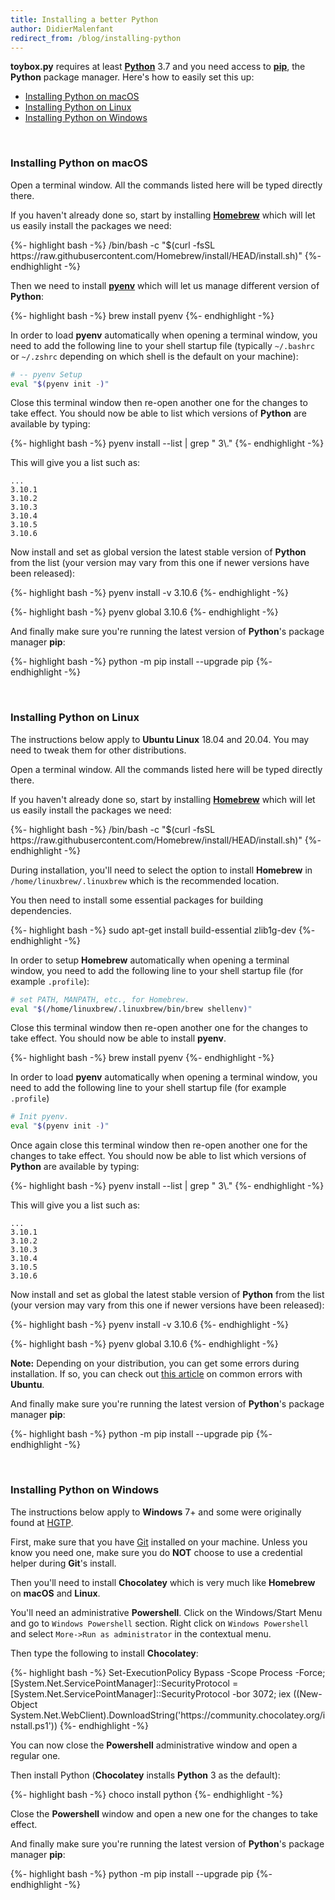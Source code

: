```yaml
---
title: Installing a better Python
author: DidierMalenfant
redirect_from: /blog/installing-python
---
```

**toybox.py** requires at least [**Python**](https://python.org) 3.7 and you need access to [**pip**](https://pypi.org/project/pip/), the **Python** package manager. Here's how to easily set this up:

- [Installing Python on macOS](#installing-python-on-macos)
- [Installing Python on Linux](#installing-python-on-linux)
- [Installing Python on Windows](#installing-python-on-windows)

<br>

### Installing Python on macOS
<p></p>
Open a terminal window. All the commands listed here will be typed directly there.

If you haven't already done so, start by installing [**Homebrew**](https://brew.sh) which will let us easily install the packages we need:

<div class="copyable"> {%- highlight bash -%}
    /bin/bash -c "$(curl -fsSL https://raw.githubusercontent.com/Homebrew/install/HEAD/install.sh)"
{%- endhighlight -%} </div><p></p>

Then we need to install [**pyenv**](https://github.com/pyenv/pyenv) which will let us manage different version of **Python**:

<div class="copyable">{%- highlight bash -%}
    brew install pyenv
{%- endhighlight -%}</div><p></p>

In order to load **pyenv** automatically when opening a terminal window, you need to add the following line to your shell startup file (typically `~/.bashrc` or `~/.zshrc` depending on which shell is the default on your machine):

```bash
# -- pyenv Setup
eval "$(pyenv init -)"
```

Close this terminal window then re-open another one for the changes to take effect. You should now be able to list which versions of **Python** are available by typing:

<div class="copyable">{%- highlight bash -%}
    pyenv install --list | grep " 3\."
{%- endhighlight -%}</div><p></p>

This will give you a list such as:

```console
...
3.10.1
3.10.2
3.10.3
3.10.4
3.10.5
3.10.6
```

Now install and set as global version the latest stable version of **Python** from the list (your version may vary from this one if newer versions have been released):

<div class="copyable">{%- highlight bash -%}
    pyenv install -v 3.10.6
{%- endhighlight -%}</div><p></p>
<div class="copyable">{%- highlight bash -%}
    pyenv global 3.10.6
{%- endhighlight -%}</div><p></p>

And finally make sure you're running the latest version of **Python**'s package manager **pip**:

<div class="copyable">{%- highlight bash -%}
    python -m pip install --upgrade pip
{%- endhighlight -%}</div><p></p>

<br>

### Installing Python on Linux
<p></p>

The instructions below apply to **Ubuntu Linux** 18.04 and 20.04. You may need to tweak them for other distributions.

Open a terminal window. All the commands listed here will be typed directly there.

If you haven't already done so, start by installing [**Homebrew**](https://brew.sh) which will let us easily install the packages we need:

<div class="copyable"> {%- highlight bash -%}
    /bin/bash -c "$(curl -fsSL https://raw.githubusercontent.com/Homebrew/install/HEAD/install.sh)"
{%- endhighlight -%} </div><p></p>

During installation, you'll need to select the option to install **Homebrew** in `/home/linuxbrew/.linuxbrew` which is the recommended location.

You then need to install some essential packages for building dependencies.

<div class="copyable"> {%- highlight bash -%}
    sudo apt-get install build-essential zlib1g-dev
{%- endhighlight -%} </div><p></p>

In order to setup **Homebrew** automatically when opening a terminal window, you need to add the following line to your shell startup file (for example `.profile`):

```bash
# set PATH, MANPATH, etc., for Homebrew.
eval "$(/home/linuxbrew/.linuxbrew/bin/brew shellenv)"
```

Close this terminal window then re-open another one for the changes to take effect. You should now be able to install **pyenv**.

<div class="copyable"> {%- highlight bash -%}
    brew install pyenv
{%- endhighlight -%} </div><p></p>

In order to load **pyenv** automatically when opening a terminal window, you need to add the following line to your shell startup file (for example `.profile`)

```bash
# Init pyenv.
eval "$(pyenv init -)"
```

Once again close this terminal window then re-open another one for the changes to take effect. You should now be able to list which versions of **Python** are available by typing:

<div class="copyable">{%- highlight bash -%}
    pyenv install --list | grep " 3\."
{%- endhighlight -%}</div><p></p>

This will give you a list such as:

```console
...
3.10.1
3.10.2
3.10.3
3.10.4
3.10.5
3.10.6
```

Now install and set as global the latest stable version of **Python** from the list (your version may vary from this one if newer versions have been released):

<div class="copyable"> {%- highlight bash -%}
    pyenv install -v 3.10.6
{%- endhighlight -%} </div><p></p>

<div class="copyable"> {%- highlight bash -%}
pyenv global 3.10.6
{%- endhighlight -%} </div><p></p>

**Note:** Depending on your distribution, you can get some errors during installation. If so, you can check out <a href="https://code.luasoftware.com/tutorials/linux/ubuntu-pyenv-build-python-37-common-error/">this article</a> on common errors with **Ubuntu**.

And finally make sure you're running the latest version of **Python**'s package manager **pip**:

<div class="copyable">{%- highlight bash -%}
    python -m pip install --upgrade pip
{%- endhighlight -%}</div><p></p>

<br>

### Installing Python on Windows
<p></p>

The instructions below apply to **Windows** 7+ and some were originally found at [HGTP](https://docs.python-guide.org/starting/install3/win/).

First, make sure that you have [Git](https://git-scm.com/download/win) installed on your machine. Unless you know you need one, make sure you do **NOT** choose to use a credential helper during **Git**'s install.

Then you'll need to install **Chocolatey** which is very much like **Homebrew** on **macOS** and **Linux**.

You'll need an administrative **Powershell**. Click on the Windows/Start Menu and go to `Windows Powershell` section. Right click on `Windows Powershell` and select `More->Run as administrator` in the contextual menu.

Then type the following to install **Chocolatey**:

<div class="copyable-windows">{%- highlight bash -%}
Set-ExecutionPolicy Bypass -Scope Process -Force; [System.Net.ServicePointManager]::SecurityProtocol = [System.Net.ServicePointManager]::SecurityProtocol -bor 3072; iex ((New-Object System.Net.WebClient).DownloadString('https://community.chocolatey.org/install.ps1'))
{%- endhighlight -%}</div><p></p>

You can now close the **Powershell** administrative window and open a regular one.

Then install Python (**Chocolatey** installs **Python** 3 as the default):

<div class="copyable-windows">{%- highlight bash -%}
choco install python
{%- endhighlight -%}</div><p></p>

Close the **Powershell** window and open a new one for the changes to take effect.

And finally make sure you're running the latest version of **Python**'s package manager **pip**:

<div class="copyable-windows">{%- highlight bash -%}
python -m pip install --upgrade pip
{%- endhighlight -%}</div><p></p>


